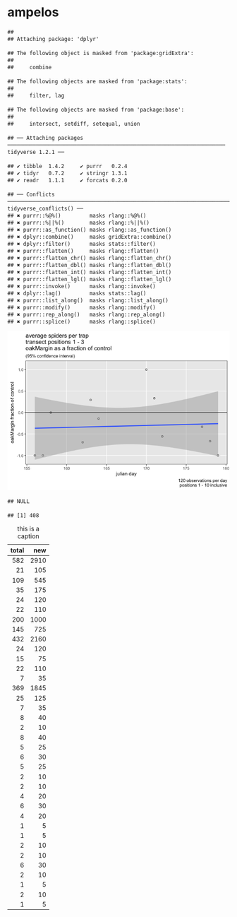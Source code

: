 ampelos
================

    ## 
    ## Attaching package: 'dplyr'

    ## The following object is masked from 'package:gridExtra':
    ## 
    ##     combine

    ## The following objects are masked from 'package:stats':
    ## 
    ##     filter, lag

    ## The following objects are masked from 'package:base':
    ## 
    ##     intersect, setdiff, setequal, union

    ## ── Attaching packages ───────────────────────────────────────────────────────────────────── tidyverse 1.2.1 ──

    ## ✔ tibble  1.4.2     ✔ purrr   0.2.4
    ## ✔ tidyr   0.7.2     ✔ stringr 1.3.1
    ## ✔ readr   1.1.1     ✔ forcats 0.2.0

    ## ── Conflicts ──────────────────────────────────────────────────────────────────────── tidyverse_conflicts() ──
    ## ✖ purrr::%@%()         masks rlang::%@%()
    ## ✖ purrr::%||%()        masks rlang::%||%()
    ## ✖ purrr::as_function() masks rlang::as_function()
    ## ✖ dplyr::combine()     masks gridExtra::combine()
    ## ✖ dplyr::filter()      masks stats::filter()
    ## ✖ purrr::flatten()     masks rlang::flatten()
    ## ✖ purrr::flatten_chr() masks rlang::flatten_chr()
    ## ✖ purrr::flatten_dbl() masks rlang::flatten_dbl()
    ## ✖ purrr::flatten_int() masks rlang::flatten_int()
    ## ✖ purrr::flatten_lgl() masks rlang::flatten_lgl()
    ## ✖ purrr::invoke()      masks rlang::invoke()
    ## ✖ dplyr::lag()         masks stats::lag()
    ## ✖ purrr::list_along()  masks rlang::list_along()
    ## ✖ purrr::modify()      masks rlang::modify()
    ## ✖ purrr::rep_along()   masks rlang::rep_along()
    ## ✖ purrr::splice()      masks rlang::splice()

![](ampelos_files/figure-markdown_github/unnamed-chunk-1-1.png)

    ## NULL

    ## [1] 408

<table>
<caption>
this is a caption
</caption>
<thead>
<tr>
<th style="text-align:right;">
total
</th>
<th style="text-align:right;">
new
</th>
</tr>
</thead>
<tbody>
<tr>
<td style="text-align:right;">
582
</td>
<td style="text-align:right;">
2910
</td>
</tr>
<tr>
<td style="text-align:right;">
21
</td>
<td style="text-align:right;">
105
</td>
</tr>
<tr>
<td style="text-align:right;">
109
</td>
<td style="text-align:right;">
545
</td>
</tr>
<tr>
<td style="text-align:right;">
35
</td>
<td style="text-align:right;">
175
</td>
</tr>
<tr>
<td style="text-align:right;">
24
</td>
<td style="text-align:right;">
120
</td>
</tr>
<tr>
<td style="text-align:right;">
22
</td>
<td style="text-align:right;">
110
</td>
</tr>
<tr>
<td style="text-align:right;">
200
</td>
<td style="text-align:right;">
1000
</td>
</tr>
<tr>
<td style="text-align:right;">
145
</td>
<td style="text-align:right;">
725
</td>
</tr>
<tr>
<td style="text-align:right;">
432
</td>
<td style="text-align:right;">
2160
</td>
</tr>
<tr>
<td style="text-align:right;">
24
</td>
<td style="text-align:right;">
120
</td>
</tr>
<tr>
<td style="text-align:right;">
15
</td>
<td style="text-align:right;">
75
</td>
</tr>
<tr>
<td style="text-align:right;">
22
</td>
<td style="text-align:right;">
110
</td>
</tr>
<tr>
<td style="text-align:right;">
7
</td>
<td style="text-align:right;">
35
</td>
</tr>
<tr>
<td style="text-align:right;">
369
</td>
<td style="text-align:right;">
1845
</td>
</tr>
<tr>
<td style="text-align:right;">
25
</td>
<td style="text-align:right;">
125
</td>
</tr>
<tr>
<td style="text-align:right;">
7
</td>
<td style="text-align:right;">
35
</td>
</tr>
<tr>
<td style="text-align:right;">
8
</td>
<td style="text-align:right;">
40
</td>
</tr>
<tr>
<td style="text-align:right;">
2
</td>
<td style="text-align:right;">
10
</td>
</tr>
<tr>
<td style="text-align:right;">
8
</td>
<td style="text-align:right;">
40
</td>
</tr>
<tr>
<td style="text-align:right;">
5
</td>
<td style="text-align:right;">
25
</td>
</tr>
<tr>
<td style="text-align:right;">
6
</td>
<td style="text-align:right;">
30
</td>
</tr>
<tr>
<td style="text-align:right;">
5
</td>
<td style="text-align:right;">
25
</td>
</tr>
<tr>
<td style="text-align:right;">
2
</td>
<td style="text-align:right;">
10
</td>
</tr>
<tr>
<td style="text-align:right;">
2
</td>
<td style="text-align:right;">
10
</td>
</tr>
<tr>
<td style="text-align:right;">
4
</td>
<td style="text-align:right;">
20
</td>
</tr>
<tr>
<td style="text-align:right;">
6
</td>
<td style="text-align:right;">
30
</td>
</tr>
<tr>
<td style="text-align:right;">
4
</td>
<td style="text-align:right;">
20
</td>
</tr>
<tr>
<td style="text-align:right;">
1
</td>
<td style="text-align:right;">
5
</td>
</tr>
<tr>
<td style="text-align:right;">
1
</td>
<td style="text-align:right;">
5
</td>
</tr>
<tr>
<td style="text-align:right;">
2
</td>
<td style="text-align:right;">
10
</td>
</tr>
<tr>
<td style="text-align:right;">
2
</td>
<td style="text-align:right;">
10
</td>
</tr>
<tr>
<td style="text-align:right;">
6
</td>
<td style="text-align:right;">
30
</td>
</tr>
<tr>
<td style="text-align:right;">
2
</td>
<td style="text-align:right;">
10
</td>
</tr>
<tr>
<td style="text-align:right;">
1
</td>
<td style="text-align:right;">
5
</td>
</tr>
<tr>
<td style="text-align:right;">
2
</td>
<td style="text-align:right;">
10
</td>
</tr>
<tr>
<td style="text-align:right;">
1
</td>
<td style="text-align:right;">
5
</td>
</tr>
</tbody>
</table>
